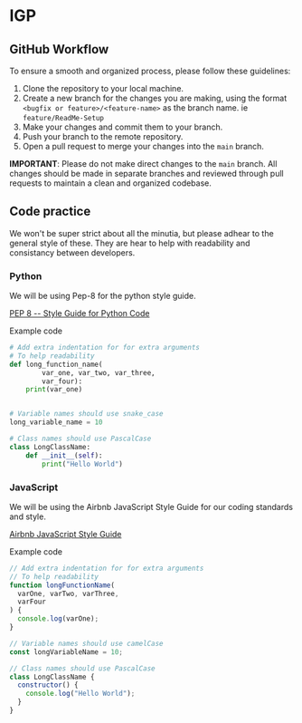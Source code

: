 # IGP

## GitHub Workflow

To ensure a smooth and organized process, please follow these guidelines:

1. Clone the repository to your local machine.
2. Create a new branch for the changes you are making, using the format `<bugfix or feature>/<feature-name>` as the branch name. ie `feature/ReadMe-Setup`
3. Make your changes and commit them to your branch.
4. Push your branch to the remote repository.
5. Open a pull request to merge your changes into the `main` branch.

**IMPORTANT**: Please do not make direct changes to the `main` branch. All changes should be made in separate branches and reviewed through pull requests to maintain a clean and organized codebase.

## Code practice
We won't be super strict about all the minutia, but please adhear to the general style of these. They are hear to help with readability and consistancy between developers.

### Python
We will be using Pep-8 for the python style guide.

[PEP 8 -- Style Guide for Python Code](https://peps.python.org/pep-0008/)

Example code
```python
# Add extra indentation for for extra arguments
# To help readability
def long_function_name(
        var_one, var_two, var_three,
        var_four):
    print(var_one)


# Variable names should use snake_case
long_variable_name = 10

# Class names should use PascalCase
class LongClassName:
    def __init__(self):
        print("Hello World")
```

### JavaScript
We will be using the Airbnb JavaScript Style Guide for our coding standards and style.

[Airbnb JavaScript Style Guide](https://github.com/airbnb/javascript)

Example code
```javascript
// Add extra indentation for for extra arguments
// To help readability
function longFunctionName(
  varOne, varTwo, varThree,
  varFour
) {
  console.log(varOne);
}

// Variable names should use camelCase
const longVariableName = 10;

// Class names should use PascalCase
class LongClassName {
  constructor() {
    console.log("Hello World");
  }
}
```

